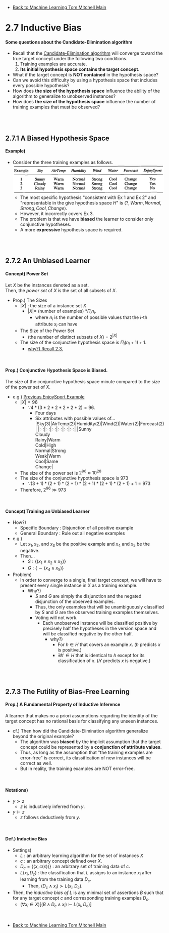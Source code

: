 * [Back to Machine Learning Tom Mitchell Main](../../main.md)

# 2.7 Inductive Bias
#### Some questions about the Candidate-Elimination algorithm
* Recall that the [Candidate-Elimination algorithm](../05/note.md#254-candidate-elimination-learning-algorithm) will converge toward the true target concept under the following two conditions.
  1. Training examples are accurate.
  2. **Its initial hypothesis space contains the target concept.**
* What if the target concept is **NOT contained** in the hypothesis space?
* Can we avoid this difficulty by using a hypothesis space that includes every possible hypothesis? 
* How does **the size of the hypothesis space** influence the ability of the algorithm to generalize to unobserved instances?
* How does **the size of the hypothesis space** influence the number of training examples that must be observed?

<br><br>

## 2.7.1 A Biased Hypothesis Space
#### Example)
* Consider the three training examples as follows.
  ![](images/001.png)
  - The most specific hypothesis "consistent with Ex 1 and Ex 2" and "representable in the give hypothesis space $H$" is $\langle ?, Warm, Normal, Strong, Cool, Change \rangle$.
  - However, it incorrectly covers Ex 3.
  - The problem is that we have **biased** the learner to consider only conjunctive hypotheses.
  - A more **expressive** hypothesis space is required.

<br><br>

## 2.7.2 An Unbiased Learner
#### Concept) Power Set
Let $X$ be the instances denoted as a set.   
Then, the *power set* of $X$ is the set of all subsets of $X$.
- Prop.) The Sizes
  - $|X|$ : the size of a instance set $X$
    - $`|X| =`$ (number of examples) $`* \Pi_{i}{n_i}`$.
      - where $n_i$ is the number of possible values that the $i$-th attribute $x_i$ can have
  - The Size of the Power Set
    - (the number of distinct subsets of $X$) = $2^{|X|}$
  - The size of the conjunctive hypothesis space is $\Pi_i{(n_i+1)}+1$.
    - [why?) Recall 2.3.](../03/note.md#concept-hypothesis-space)

<br>

#### Prop.) Conjunctive Hypothesis Space is Biased.
The size of the conjunctive hypothesis space minute compared to the size of the power set of $X$.
- e.g.) [Previous EnjoySport Example](../02/note.md#example-enjoysport)
  - $|X|=96$
    - $` \because 4*(3*2*2*2*2*2)=96`$.
      - Four days
      - Six attributes with possible values of...   
        |Sky(3)|AirTemp(2)|Humidity(2)|Wind(2)|Water(2)|Forecast(2)|
        |:-:|:-:|:-:|:-:|:-:|:-:|
        |Sunny <br> Cloudy <br> Rainy|Warm <br> Cold|High <br> Normal|Strong <br> Weak|Warm <br> Cool|Same <br> Change|
  - The size of the power set is $2^{96} \approx 10^{28}$
  - The size of the conjunctive hypothesis space is 973
    - $` \because (3+1)*(2+1)*(2+1)*(2+1)*(2+1)*(2+1)+1=973`$
  - Therefore, $2^{96} \gg 973$

<br>

#### Concept) Training an Unbiased Learner
- How?)
  - Specific Boundary : Disjunction of all positive example
  - General Boundary : Rule out all negative examples
- e.g.)
  - Let $x_1, x_2$, and $x_3$ be the positive example and $x_4$ and $x_5$ be the negative.
  - Then...
    - $S : \lbrace (x_1 \vee x_2 \vee x_3) \rbrace$
    - $G : \lbrace \sim(x_4 \wedge x_5) \rbrace$
- Problem)
  - In order to converge to a single, final target concept, we will have to present every single instance in $X$ as a training example.
    - Why?)
      - $S$ and $G$ are simply the disjunction and the negated disjunction of the observed examples.
      - Thus, the only examples that will be unambiguously classified by $S$ and $G$ are the observed training examples themselves.
      - Voting will not work.
        - Each unobserved instance will be classified positive by precisely half the hypotheses in the version space and will be classified negative by the other half.
          - why?)
            - For $h \in H$ that covers an example $x$. ($h$ predicts $x$ is positive.)
            - $\exists h' \in H$ that is identical to $h$ except for its classification of $x$. ($h'$ predicts $x$ is negative.)

<br><br>

## 2.7.3 The Futility of Bias-Free Learning
#### Prop.) A Fundamental Property of Inductive Inference
A learner that makes no a priori assumptions regarding the identity of the target concept has no rational basis for classifying any unseen instances.
* cf.) Then how did the Candidate-Elimination algorithm generalize beyond the original example?
  * The algorithm was **biased** by the implicit assumption that the target concept could be represented by a **conjunction of attribute values**.
  * Thus, as long as the assumption that "the training examples are error-free" is correct, its classification of new instances will be correct as well.
  * But in reality, the training examples are NOT error-free.

<br>

#### Notations)
* $y \succ z$ 
  * $z$ is inductively inferred from $y$.
* $y \vdash z$ 
  * $z$ follows deductively from $y$.


<br>

#### Def.) Inductive Bias
* Settings)
  * $L$ : an arbitrary learning algorithm for the set of instances $X$
  * $c$ : an arbitrary concept defined over $X$.
  * $D_c = \lbrace \langle x, c(x) \rangle \rbrace$ : an arbitrary set of training data of $c$.
  * $L(x_i, D_c)$ : the classification that $L$ assigns to an instance $x_i$ after learning from the training data $D_c$.
    * Then, $(D_c \wedge x_i) \succ L(x_i, D_c)$.
* Then, the *inductive bias of* $L$ is any minimal set of assertions $B$ such that for any target concept $c$ and corresponding training examples $D_c$.
  * $(\forall x_i \in X)[(B \wedge D_c \wedge x_i) \vdash L(x_i, D_c)]$


<br>

* [Back to Machine Learning Tom Mitchell Main](../../main.md)
